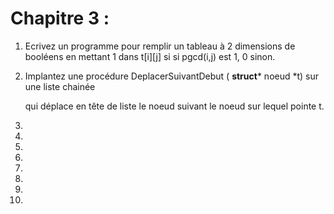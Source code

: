 # Chapitre 3 :

1. Ecrivez un programme pour remplir un tableau à 2 dimensions de booléens en mettant 1 dans t[i][j] si 
   si pgcd(i,j) est 1, 0 sinon.
2. Implantez une procédure DeplacerSuivantDebut ( **struct*** noeud \*t) sur une liste chainée

   qui déplace en tête de liste le noeud suivant le noeud sur lequel pointe t. 
3.
4. 
5. 
6. 
7. 
8. 
9. 
10. 
